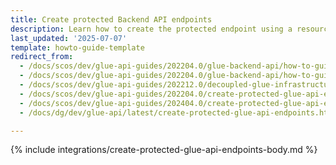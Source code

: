 ```yaml
---
title: Create protected Backend API endpoints
description: Learn how to create the protected endpoint using a resource for the Backend API application.
last_updated: '2025-07-07'
template: howto-guide-template
redirect_from:
  - /docs/scos/dev/glue-api-guides/202204.0/glue-backend-api/how-to-guides/create-protected-endpoints.html
  - /docs/scos/dev/glue-api-guides/202204.0/glue-backend-api/how-to-guides/how-to-create-protected-endpoints.html
  - /docs/scos/dev/glue-api-guides/202212.0/decoupled-glue-infrastructure/how-to-guides/how-to-create-protected-endpoints.html
  - /docs/scos/dev/glue-api-guides/202204.0/create-protected-glue-api-endpoints.html
  - /docs/scos/dev/glue-api-guides/202404.0/create-protected-glue-api-endpoints.html
  - /docs/dg/dev/glue-api/latest/create-protected-glue-api-endpoints.html

---
```


{% include integrations/create-protected-glue-api-endpoints-body.md %}
